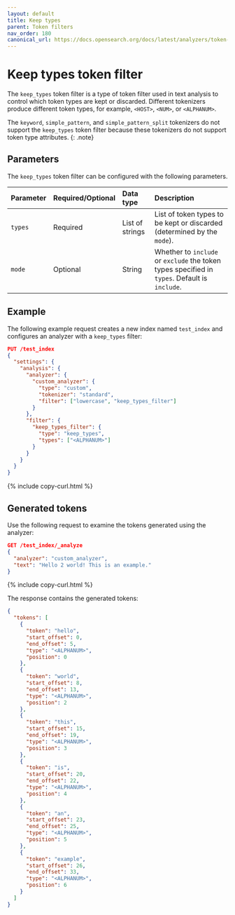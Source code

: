 ```yaml
---
layout: default
title: Keep types
parent: Token filters
nav_order: 180
canonical_url: https://docs.opensearch.org/docs/latest/analyzers/token-filters/keep-types/
---
```


# Keep types token filter

The `keep_types` token filter is a type of token filter used in text analysis to control which token types are kept or discarded. Different tokenizers produce different token types, for example, `<HOST>`, `<NUM>`, or `<ALPHANUM>`.

The `keyword`, `simple_pattern`, and `simple_pattern_split` tokenizers do not support the `keep_types` token filter because these tokenizers do not support token type attributes.
{: .note}

## Parameters

The `keep_types` token filter can be configured with the following parameters.

Parameter | Required/Optional | Data type | Description
:--- | :--- | :--- | :--- 
`types` | Required | List of strings | List of token types to be kept or discarded (determined by the `mode`).
`mode`| Optional | String | Whether to `include` or `exclude` the token types specified in `types`. Default is `include`.
 

## Example

The following example request creates a new index named `test_index` and configures an analyzer with a `keep_types` filter:

```json
PUT /test_index
{
  "settings": {
    "analysis": {
      "analyzer": {
        "custom_analyzer": {
          "type": "custom",
          "tokenizer": "standard",
          "filter": ["lowercase", "keep_types_filter"]
        }
      },
      "filter": {
        "keep_types_filter": {
          "type": "keep_types",
          "types": ["<ALPHANUM>"]
        }
      }
    }
  }
}
```
{% include copy-curl.html %}

## Generated tokens

Use the following request to examine the tokens generated using the analyzer:

```json
GET /test_index/_analyze
{
  "analyzer": "custom_analyzer",
  "text": "Hello 2 world! This is an example."
}
```
{% include copy-curl.html %}

The response contains the generated tokens:

```json
{
  "tokens": [
    {
      "token": "hello",
      "start_offset": 0,
      "end_offset": 5,
      "type": "<ALPHANUM>",
      "position": 0
    },
    {
      "token": "world",
      "start_offset": 8,
      "end_offset": 13,
      "type": "<ALPHANUM>",
      "position": 2
    },
    {
      "token": "this",
      "start_offset": 15,
      "end_offset": 19,
      "type": "<ALPHANUM>",
      "position": 3
    },
    {
      "token": "is",
      "start_offset": 20,
      "end_offset": 22,
      "type": "<ALPHANUM>",
      "position": 4
    },
    {
      "token": "an",
      "start_offset": 23,
      "end_offset": 25,
      "type": "<ALPHANUM>",
      "position": 5
    },
    {
      "token": "example",
      "start_offset": 26,
      "end_offset": 33,
      "type": "<ALPHANUM>",
      "position": 6
    }
  ]
}
```
